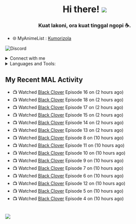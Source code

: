 <h1 align="center">Hi there! <img src="https://media.giphy.com/media/hvRJCLFzcasrR4ia7z/giphy.gif" width="25px"> </h1>
<h3 align="center">Kuat lakoni, ora kuat tinggal ngopi ☕.</h3>

- 🌐 MyAnimeList : [Kumorizola](https://myanimelist.net/animelist/Kumorizola)

![Discord](https://discord.c99.nl/widget/theme-3/761213268009943051.png)
<details>
      <summary>Connect with me</summary>
    <p align="left">
        <a href="https://www.facebook.com/kumori.hartley.1" target="blank"><img align="center"
                src="https://raw.githubusercontent.com/rahuldkjain/github-profile-readme-generator/master/src/images/icons/Social/facebook.svg"
                alt="kumori hartley" height="30" width="40" /></a>
        <a href="https://www.instagram.com/kumorizola/" target="blank"><img align="center"
                src="https://raw.githubusercontent.com/rahuldkjain/github-profile-readme-generator/master/src/images/icons/Social/instagram.svg"
                alt="kumorizola" height="30" width="40" /></a>
        <a href="https://discord.com" target="blank"><img align="center"
                src="https://raw.githubusercontent.com/rahuldkjain/github-profile-readme-generator/master/src/images/icons/Social/discord.svg"
                alt="Kumori#5882" height="30" width="40" /></a>
    </p>
</details>

<details>
    <summary align="left">Languages and Tools:</summary>
<p align="left">
      <a href="https://www.w3schools.com/css/" target="_blank">
        <img src="https://raw.githubusercontent.com/devicons/devicon/master/icons/css3/css3-original-wordmark.svg"
            alt="css3" width="40" height="40" /> </a> <a href="https://www.w3.org/html/" target="_blank"> <img
            src="https://raw.githubusercontent.com/devicons/devicon/master/icons/html5/html5-original-wordmark.svg"
            alt="html5" width="40" height="40" /> </a> <a href="https://www.java.com" target="_blank"> <img
            src="https://raw.githubusercontent.com/devicons/devicon/master/icons/java/java-original.svg" alt="java"
            width="40" height="40" /> </a> <a href="https://developer.mozilla.org/en-US/docs/Web/JavaScript"
            target="_blank"> <img
            src="https://raw.githubusercontent.com/devicons/devicon/master/icons/javascript/javascript-original.svg"
            alt="javascript" width="40" height="40" /> </a> <a href="https://nodejs.org" target="_blank"> <img
            src="https://raw.githubusercontent.com/devicons/devicon/master/icons/nodejs/nodejs-original-wordmark.svg"
            alt="nodejs" width="40" height="40" /> </a> <a href="https://www.python.org" target="_blank"> <img
            src="https://raw.githubusercontent.com/devicons/devicon/master/icons/python/python-original.svg"
            alt="python" width="40" height="40" /> </a> <a href="https://www.typescriptlang.org/" target="_blank"> <img
            src="https://raw.githubusercontent.com/devicons/devicon/master/icons/typescript/typescript-original.svg" 
            alt="typescript" width="40" height="40" /> </a> <a href="https://www.photoshop.com/en" target="_blank"> <img
            src="https://upload.wikimedia.org/wikipedia/commons/a/af/Adobe_Photoshop_CC_icon.svg" alt="photoshop" width="40" height="40"/> </a>
            <a href="https://www.adobe.com/products/premiere.html" target="_blank"> <img
            src="https://upload.wikimedia.org/wikipedia/commons/4/40/Adobe_Premiere_Pro_CC_icon.svg" alt="Premiere pro" width="40" height="40"/> </a>
            <a href="https://www.adobe.com/in/products/illustrator.html" target="_blank"> <img 
            src="https://upload.wikimedia.org/wikipedia/commons/f/fb/Adobe_Illustrator_CC_icon.svg" alt="illustrator" width="40" height="40"/> </a>
      
 </details>
 
 <h2> My Recent MAL Activity</h2>
<!-- MAL_ACTIVITY:start -->

- 📺 Watched [Black Clover](https://MyAnimeList.net/anime.php?id=34572) Episode 16 on (2 hours ago)
- 📺 Watched [Black Clover](https://MyAnimeList.net/anime.php?id=34572) Episode 18 on (2 hours ago)
- 📺 Watched [Black Clover](https://MyAnimeList.net/anime.php?id=34572) Episode 17 on (2 hours ago)
- 📺 Watched [Black Clover](https://MyAnimeList.net/anime.php?id=34572) Episode 15 on (2 hours ago)
- 📺 Watched [Black Clover](https://MyAnimeList.net/anime.php?id=34572) Episode 14 on (2 hours ago)
- 📺 Watched [Black Clover](https://MyAnimeList.net/anime.php?id=34572) Episode 13 on (2 hours ago)
- 📺 Watched [Black Clover](https://MyAnimeList.net/anime.php?id=34572) Episode 8 on (10 hours ago)
- 📺 Watched [Black Clover](https://MyAnimeList.net/anime.php?id=34572) Episode 11 on (10 hours ago)
- 📺 Watched [Black Clover](https://MyAnimeList.net/anime.php?id=34572) Episode 10 on (10 hours ago)
- 📺 Watched [Black Clover](https://MyAnimeList.net/anime.php?id=34572) Episode 9 on (10 hours ago)
- 📺 Watched [Black Clover](https://MyAnimeList.net/anime.php?id=34572) Episode 7 on (10 hours ago)
- 📺 Watched [Black Clover](https://MyAnimeList.net/anime.php?id=34572) Episode 6 on (10 hours ago)
- 📺 Watched [Black Clover](https://MyAnimeList.net/anime.php?id=34572) Episode 12 on (10 hours ago)
- 📺 Watched [Black Clover](https://MyAnimeList.net/anime.php?id=34572) Episode 5 on (10 hours ago)
- 📺 Watched [Black Clover](https://MyAnimeList.net/anime.php?id=34572) Episode 4 on (10 hours ago)

<!-- MAL_ACTIVITY:end -->

  
<h2 align="left"> <img src="https://media.discordapp.net/attachments/918405470073520168/919220018355523584/ezgif.com-gif-maker_1.gif">
